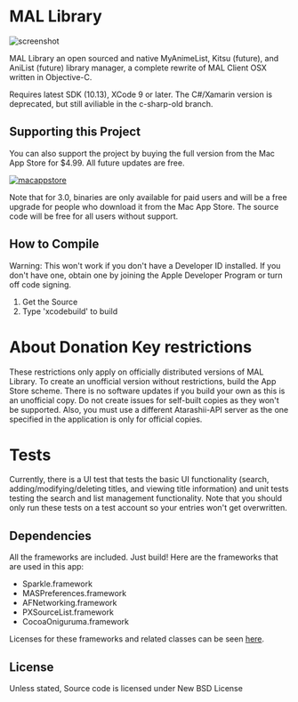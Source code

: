 # MAL Library
![screenshot](https://malupdaterosx.ateliershiori.moe/assets/mallibrary.png)

MAL Library an open sourced and native MyAnimeList, Kitsu (future), and AniList (future) library manager, a complete rewrite of MAL Client OSX written in Objective-C.

Requires latest SDK (10.13), XCode 9 or later. The C#/Xamarin version is deprecated, but still aviliable in the c-sharp-old branch.

## Supporting this Project

You can also support the project by buying the full version from the Mac App Store for $4.99. All future updates are free.


[![macappstore](https://malupdaterosx.moe/assets/downloadmacappstore.png)](https://itunes.apple.com/us/app/mal-library/id1226620085?ls=1&mt=12)

Note that for 3.0, binaries are only available for paid users and will be a free upgrade for people who download it from the Mac App Store. The source code will be free for all users without support.

## How to Compile

Warning: This won't work if you don't have a Developer ID installed. If you don't have one, obtain one by joining the Apple Developer Program or turn off code signing.

1. Get the Source
2. Type 'xcodebuild' to build

# About Donation Key restrictions
These restrictions only apply on officially distributed versions of MAL Library. To create an unofficial version without restrictions, build the App Store scheme. There is no software updates if you build your own as this is an unofficial copy. Do not create issues for self-built copies as they won't be supported. Also, you must use a different Atarashii-API server as the one specified in the application is only for official copies.

# Tests
Currently, there is a UI test that tests the basic UI functionality (search, adding/modifying/deleting titles, and viewing title information) and unit tests testing the search and list management functionality. Note that you should only run these tests on a test account so your entries won't get overwritten.

## Dependencies
All the frameworks are included. Just build! Here are the frameworks that are used in this app:

* Sparkle.framework
* MASPreferences.framework
* AFNetworking.framework
* PXSourceList.framework
* CocoaOniguruma.framework

Licenses for these frameworks and related classes can be seen [here](https://github.com/Atelier-Shiori/mallibrary/wiki/Credits).

## License
Unless stated, Source code is licensed under New BSD License
